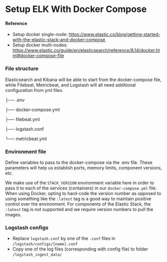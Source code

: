 # Setup ELK With Docker Compose

#### Reference
* Setup docker single-node: https://www.elastic.co/blog/getting-started-with-the-elastic-stack-and-docker-compose
* Setup docker multi-nodes: https://www.elastic.co/guide/en/elasticsearch/reference/8.14/docker.html#docker-compose-file

### File structure
Elasticsearch and Kibana will be able to start from the docker-compose file, while Filebeat, Metricbeat, and Logstash will all need additional configuration from yml files. 

├── .env

├── docker-compose.yml

├── filebeat.yml

├── logstash.conf

└── metricbeat.yml

### Environment file
Define variables to pass to the docker-compose via the .env file. These parameters will help us establish ports, memory limits, component versions, etc.

We make use of the `STACK_VERSION` environment variable here in order to pass it to each of the services (containers) in our `docker-compose.yml` file. When using Docker, opting to hard-code the version number as opposed to using something like the `:latest` tag is a good way to maintain positive control over the environment. For components of the Elastic Stack, the `:latest` tag is not supported and we require version numbers to pull the images.

### Logstash configs
* Replace `logstash.conf` by one of the `.conf` files in `/logstash/configs/[name].conf`
* Copy one of the log files (corresponding with config file) to folder `/logstash_ingest_data/`

